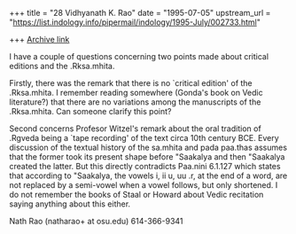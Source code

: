 +++
title = "28 Vidhyanath K. Rao"
date = "1995-07-05"
upstream_url = "https://list.indology.info/pipermail/indology/1995-July/002733.html"

+++
[Archive link](https://list.indology.info/pipermail/indology/1995-July/002733.html)



I have a couple of questions concerning two points made about critical
editions and the .Rksa.mhita.

Firstly, there was the remark that there is no `critical edition' of
the .Rksa.mhita. I remember reading somewhere (Gonda's book on
Vedic literature?) that there are no variations among the manuscripts
of the .Rksa.mhita. Can someone clarify this point?

Second concerns Profesor Witzel's remark about the oral tradition of
.Rgveda being a `tape recording' of the text circa 10th century BCE.
Every discussion of the textual history of the sa.mhita and pada paa.thas
assumes that the former took its present shape before "Saakalya and
then "Saakalya created the latter. But this directly contradicts
Paa.nini 6.1.127 which states that according to "Saakalya, the
vowels i, ii u, uu .r, at the end of a word, are not replaced by a
semi-vowel when a vowel follows, but only shortened. I do not remember
the books of Staal or Howard about Vedic recitation saying anything
about this either.


Nath Rao (natharao+ at osu.edu)		614-366-9341






